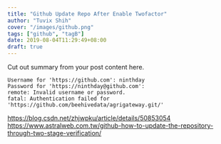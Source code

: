 ```yaml
---
title: "Github Update Repo After Enable Twofactor"
author: "Tuvix Shih"
cover: "/images/github.png"
tags: ["github", "tagB"]
date: 2019-08-04T11:29:49+08:00
draft: true
---
```


Cut out summary from your post content here.
```
Username for 'https://github.com': ninthday
Password for 'https://ninthday@github.com':
remote: Invalid username or password.
fatal: Authentication failed for 'https://github.com/beehivedata/agrigateway.git/'

```
<!--more-->

https://blog.csdn.net/zhjwpku/article/details/50853054
https://www.astralweb.com.tw/github-how-to-update-the-repository-through-two-stage-verification/
